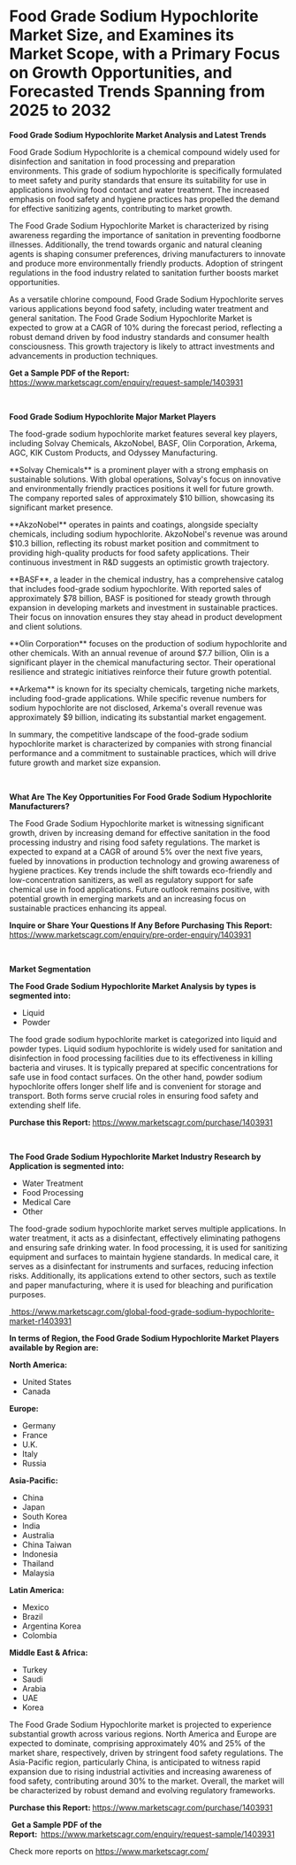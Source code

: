 <p><h1>Food Grade Sodium Hypochlorite Market Size, and Examines its Market Scope, with a Primary Focus on Growth Opportunities, and Forecasted Trends Spanning from 2025 to 2032</h1></p><p><strong>Food Grade Sodium Hypochlorite Market Analysis and Latest Trends</strong></p>
<p><p>Food Grade Sodium Hypochlorite is a chemical compound widely used for disinfection and sanitation in food processing and preparation environments. This grade of sodium hypochlorite is specifically formulated to meet safety and purity standards that ensure its suitability for use in applications involving food contact and water treatment. The increased emphasis on food safety and hygiene practices has propelled the demand for effective sanitizing agents, contributing to market growth.</p><p>The Food Grade Sodium Hypochlorite Market is characterized by rising awareness regarding the importance of sanitation in preventing foodborne illnesses. Additionally, the trend towards organic and natural cleaning agents is shaping consumer preferences, driving manufacturers to innovate and produce more environmentally friendly products. Adoption of stringent regulations in the food industry related to sanitation further boosts market opportunities.</p><p>As a versatile chlorine compound, Food Grade Sodium Hypochlorite serves various applications beyond food safety, including water treatment and general sanitation. The Food Grade Sodium Hypochlorite Market is expected to grow at a CAGR of 10% during the forecast period, reflecting a robust demand driven by food industry standards and consumer health consciousness. This growth trajectory is likely to attract investments and advancements in production techniques.</p></p>
<p><strong>Get a Sample PDF of the Report:&nbsp;</strong> <a href="https://www.marketscagr.com/enquiry/request-sample/1403931?utm_campaign=3368&utm_medium=2&utm_source=Github&utm_content=ia&utm_term=28032025&utm_id=food-grade-sodium-hypochlorite">https://www.marketscagr.com/enquiry/request-sample/1403931</a></p>
<p>&nbsp;</p>
<p><strong>Food Grade Sodium Hypochlorite Major Market Players</strong></p>
<p><p>The food-grade sodium hypochlorite market features several key players, including Solvay Chemicals, AkzoNobel, BASF, Olin Corporation, Arkema, AGC, KIK Custom Products, and Odyssey Manufacturing. </p><p>**Solvay Chemicals** is a prominent player with a strong emphasis on sustainable solutions. With global operations, Solvay's focus on innovative and environmentally friendly practices positions it well for future growth. The company reported sales of approximately $10 billion, showcasing its significant market presence.</p><p>**AkzoNobel** operates in paints and coatings, alongside specialty chemicals, including sodium hypochlorite. AkzoNobel's revenue was around $10.3 billion, reflecting its robust market position and commitment to providing high-quality products for food safety applications. Their continuous investment in R&D suggests an optimistic growth trajectory.</p><p>**BASF**, a leader in the chemical industry, has a comprehensive catalog that includes food-grade sodium hypochlorite. With reported sales of approximately $78 billion, BASF is positioned for steady growth through expansion in developing markets and investment in sustainable practices. Their focus on innovation ensures they stay ahead in product development and client solutions.</p><p>**Olin Corporation** focuses on the production of sodium hypochlorite and other chemicals. With an annual revenue of around $7.7 billion, Olin is a significant player in the chemical manufacturing sector. Their operational resilience and strategic initiatives reinforce their future growth potential.</p><p>**Arkema** is known for its specialty chemicals, targeting niche markets, including food-grade applications. While specific revenue numbers for sodium hypochlorite are not disclosed, Arkema's overall revenue was approximately $9 billion, indicating its substantial market engagement.</p><p>In summary, the competitive landscape of the food-grade sodium hypochlorite market is characterized by companies with strong financial performance and a commitment to sustainable practices, which will drive future growth and market size expansion.</p></p>
<p>&nbsp;</p>
<p><strong>What Are The Key Opportunities For Food Grade Sodium Hypochlorite Manufacturers?</strong></p>
<p><p>The Food Grade Sodium Hypochlorite market is witnessing significant growth, driven by increasing demand for effective sanitation in the food processing industry and rising food safety regulations. The market is expected to expand at a CAGR of around 5% over the next five years, fueled by innovations in production technology and growing awareness of hygiene practices. Key trends include the shift towards eco-friendly and low-concentration sanitizers, as well as regulatory support for safe chemical use in food applications. Future outlook remains positive, with potential growth in emerging markets and an increasing focus on sustainable practices enhancing its appeal.</p></p>
<p><strong>Inquire or Share Your Questions If Any Before Purchasing This Report:</strong> <a href="https://www.marketscagr.com/enquiry/pre-order-enquiry/1403931?utm_campaign=3368&utm_medium=2&utm_source=Github&utm_content=ia&utm_term=28032025&utm_id=food-grade-sodium-hypochlorite">https://www.marketscagr.com/enquiry/pre-order-enquiry/1403931</a></p>
<p>&nbsp;</p>
<p><strong>Market Segmentation</strong></p>
<p><strong>The Food Grade Sodium Hypochlorite Market Analysis by types is segmented into:</strong></p>
<p><ul><li>Liquid</li><li>Powder</li></ul></p>
<p><p>The food grade sodium hypochlorite market is categorized into liquid and powder types. Liquid sodium hypochlorite is widely used for sanitation and disinfection in food processing facilities due to its effectiveness in killing bacteria and viruses. It is typically prepared at specific concentrations for safe use in food contact surfaces. On the other hand, powder sodium hypochlorite offers longer shelf life and is convenient for storage and transport. Both forms serve crucial roles in ensuring food safety and extending shelf life.</p></p>
<p><strong>Purchase this Report:&nbsp;</strong><a href="https://www.marketscagr.com/purchase/1403931?utm_campaign=3368&utm_medium=2&utm_source=Github&utm_content=ia&utm_term=28032025&utm_id=food-grade-sodium-hypochlorite">https://www.marketscagr.com/purchase/1403931</a></p>
<p>&nbsp;</p>
<p><strong>The Food Grade Sodium Hypochlorite Market Industry Research by Application is segmented into:</strong></p>
<p><ul><li>Water Treatment</li><li>Food Processing</li><li>Medical Care</li><li>Other</li></ul></p>
<p><p>The food-grade sodium hypochlorite market serves multiple applications. In water treatment, it acts as a disinfectant, effectively eliminating pathogens and ensuring safe drinking water. In food processing, it is used for sanitizing equipment and surfaces to maintain hygiene standards. In medical care, it serves as a disinfectant for instruments and surfaces, reducing infection risks. Additionally, its applications extend to other sectors, such as textile and paper manufacturing, where it is used for bleaching and purification purposes.</p></p>
<p><a href="https://www.marketscagr.com/global-food-grade-sodium-hypochlorite-market-r1403931?utm_campaign=3368&utm_medium=2&utm_source=Github&utm_content=ia&utm_term=28032025&utm_id=food-grade-sodium-hypochlorite">&nbsp;https://www.marketscagr.com/global-food-grade-sodium-hypochlorite-market-r1403931</a></p>
<p><strong>In terms of Region, the Food Grade Sodium Hypochlorite Market Players available by Region are:</strong></p>
<p>
    <p> <strong> North America: </strong>
        <ul>
            <li>United States</li>
            <li>Canada</li>
        </ul>
        </p> 
    <p> <strong> Europe: </strong>
        <ul>
            <li>Germany</li>
            <li>France</li>
            <li>U.K.</li>
            <li>Italy</li>
            <li>Russia</li>
        </ul>
        </p> 
    <p> <strong> Asia-Pacific: </strong>
        <ul>
            <li>China</li>
            <li>Japan</li>
            <li>South Korea</li>
            <li>India</li>
            <li>Australia</li>
            <li>China Taiwan</li>
            <li>Indonesia</li>
            <li>Thailand</li>
            <li>Malaysia</li>
        </ul>
        </p> 
    <p> <strong> Latin America: </strong>
        <ul>
            <li>Mexico</li>
            <li>Brazil</li>
            <li>Argentina Korea</li>
            <li>Colombia</li>
        </ul>
        </p> 
    <p> <strong> Middle East & Africa: </strong>
        <ul>
            <li>Turkey</li>
            <li>Saudi</li>
            <li>Arabia</li>
            <li>UAE</li>
            <li>Korea</li>
        </ul>
    </p>
    </p>
<p><p>The Food Grade Sodium Hypochlorite market is projected to experience substantial growth across various regions. North America and Europe are expected to dominate, comprising approximately 40% and 25% of the market share, respectively, driven by stringent food safety regulations. The Asia-Pacific region, particularly China, is anticipated to witness rapid expansion due to rising industrial activities and increasing awareness of food safety, contributing around 30% to the market. Overall, the market will be characterized by robust demand and evolving regulatory frameworks.</p></p>
<p><strong>Purchase this Report: </strong><a href="https://www.marketscagr.com/purchase/1403931?utm_campaign=3368&utm_medium=2&utm_source=Github&utm_content=ia&utm_term=28032025&utm_id=food-grade-sodium-hypochlorite">https://www.marketscagr.com/purchase/1403931</a></p>
<p>&nbsp;<strong>Get a Sample PDF of the Report:&nbsp;&nbsp;</strong><a href="https://www.marketscagr.com/enquiry/request-sample/1403931?utm_campaign=3368&utm_medium=2&utm_source=Github&utm_content=ia&utm_term=28032025&utm_id=food-grade-sodium-hypochlorite">https://www.marketscagr.com/enquiry/request-sample/1403931</a></p>
<p><strong></strong></p>
<p>Check more reports on <a href="https://www.marketscagr.com/?utm_campaign=3368&utm_medium=2&utm_source=Github&utm_content=ia&utm_term=28032025&utm_id=food-grade-sodium-hypochlorite">https://www.marketscagr.com/</a></p>